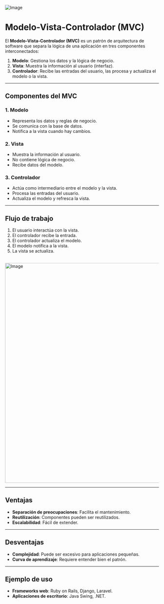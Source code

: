![Image](https://github.com/user-attachments/assets/9bf3b4cc-9a1c-4b8b-81e3-797905cd74e7)

# Modelo-Vista-Controlador (MVC)

El **Modelo-Vista-Controlador (MVC)** es un patrón de arquitectura de software que separa la lógica de una aplicación en tres componentes interconectados:

1. **Modelo**: Gestiona los datos y la lógica de negocio.
2. **Vista**: Muestra la información al usuario (interfaz).
3. **Controlador**: Recibe las entradas del usuario, las procesa y actualiza el modelo o la vista.

---

## Componentes del MVC

### 1. Modelo
- Representa los datos y reglas de negocio.
- Se comunica con la base de datos.
- Notifica a la vista cuando hay cambios.

### 2. Vista
- Muestra la información al usuario.
- No contiene lógica de negocio.
- Recibe datos del modelo.

### 3. Controlador
- Actúa como intermediario entre el modelo y la vista.
- Procesa las entradas del usuario.
- Actualiza el modelo y refresca la vista.

---

## Flujo de trabajo

1. El usuario interactúa con la vista.
2. El controlador recibe la entrada.
3. El controlador actualiza el modelo.
4. El modelo notifica a la vista.
5. La vista se actualiza.

<br><img width="720" alt="Image" src="https://github.com/user-attachments/assets/61867d24-e345-4994-a0ee-9c811cd38bec" />

---

## Ventajas

- **Separación de preocupaciones**: Facilita el mantenimiento.
- **Reutilización**: Componentes pueden ser reutilizados.
- **Escalabilidad**: Fácil de extender.

---

## Desventajas

- **Complejidad**: Puede ser excesivo para aplicaciones pequeñas.
- **Curva de aprendizaje**: Requiere entender bien el patrón.

---

## Ejemplo de uso

- **Frameworks web**: Ruby on Rails, Django, Laravel.
- **Aplicaciones de escritorio**: Java Swing, .NET.

